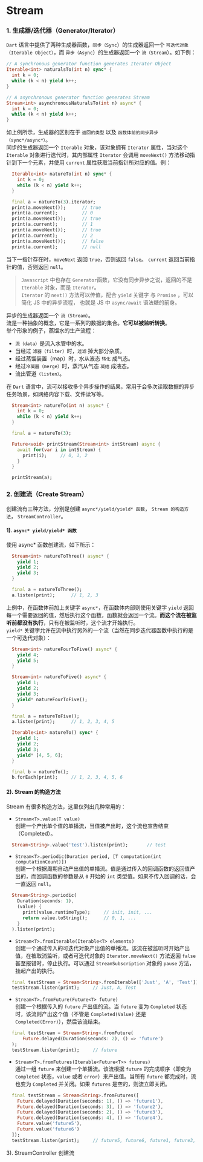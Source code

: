 # Stream  
### 1\. 生成器/迭代器（Generator/Iterator）  
`Dart` 语言中提供了两种生成器函数，`同步（Sync`）的生成器返回一个 `可迭代对象（Iterable Object）`，而 `异步（Async`）的生成器返回一个 `流（Stream`）。如下例：  
```dart
// A synchronous generator function generates Iterator Object
Iterable<int> naturalsTo(int n) sync* {
  int k = 0;
  while (k < n) yield k++;
}

// A asynchronous generator function generates Stream
Stream<int> asynchronousNaturalsTo(int n) async* {
  int k = 0;
  while (k < n) yield k++;
}
```
如上例所示，生成器的区别在于 `返回的类型` 以及 `函数体前的同步异步（sync*/async*）`。  
同步的生成器返回一个 `Iterable` 对象，该对象拥有 `Iterator` 属性，当对这个 `Iterable` 对象进行迭代时，其内部属性 `Iterator` 会调用 `moveNext()` 方法移动指针到下一个元素，并使用 `current` 属性获取当前指针所对应的值。例：  
```dart
  Iterable<int> natureTo(int n) sync* {
    int k = 0;
    while (k < n) yield k++;
  }

  final a = natureTo(3).iterator;
  print(a.moveNext());      // true
  print(a.current);         // 0
  print(a.moveNext());      // true
  print(a.current);         // 1
  print(a.moveNext());      // true
  print(a.current);         // 2
  print(a.moveNext());      // false
  print(a.current);         // null
```
当下一指针存在时，`moveNext` 返回 `true`，否则返回 `false`。 `current` 返回当前指针的值，否则返回 `null`。  
> `Javascript` 中也存在 `Generator`函数，它没有同步异步之说，返回的不是 `Iterable` 对象，而是 `Iterator`。  
`Iterator` 的 `next()` 方法可以传值，配合 `yield` 关键字 与 `Promise` ，可以简化 JS 中的异步流程， 也就是 JS 中 `async/await` 语法糖的前身。  

异步的生成器返回一个 `流（Stream）`。  
流是一种抽象的概念，它是一系列的数据的集合。**它可以被监听转换**。  
举个形象的例子，蒸馏水的生产流程：  
- `流（data）`是流入水管中的水。
- 当经过 `滤器（filter）`时，`过滤` 掉大部分杂质。
- 经过蒸馏装置（map）时，水从液态 `转化` 成气态。
- 经过`冷凝器（merge）`时，蒸汽从气态 `凝结` 成液态。
- 流出管道`（listen）`。  

在 `Dart` 语言中，流可以接收多个异步操作的结果，常用于会多次读取数据的异步任务场景，如网络内容下载、文件读写等。  
```dart
  Stream<int> natureTo(int n) async* {
    int k = 0;
    while (k < n) yield k++;
  }

  final a = natureTo(3);

  Future<void> printStream(Stream<int> intStream) async {
    await for(var i in intStream) {
      print(i);     // 0, 1, 2
    }
  }

  printStream(a);
```

### 2\. 创建流（Create Stream）  
创建流有三种方法，分别是创建 `async*/yield/yield* 函数`， `Stream 的构造方法`， `StreamController`。  

#### 1). `async* yield/yield* 函数`  
使用 async* 函数创建流，如下所示：  
```dart
  Stream<int> natureToThree() async* {
    yield 1;
    yield 2;
    yield 3;
  }

  final a = natureToThree();
  a.listen(print);      // 1, 2, 3
```
上例中，在函数体前加上关键字 `async*`，在函数体内部则使用关键字 `yield` 返回每一个需要返回的值，然后执行这个函数，函数就会返回一个流。**而这个流在被监听前都没有执行**，只有在被监听时，这个流才开始执行。  
`yield*` 关键字允许在流中执行另外的一个流（当然在同步迭代器函数中执行的是一个可迭代对象）：  
```dart
  Stream<int> natureFourToFive() async* {
    yield 4;
    yield 5;
  }

  Stream<int> natureToFive() async* {
    yield 1;
    yield 2;
    yield 3;
    yield* natureFourToFive();
  }

  final a = natureToFive();
  a.listen(print);      // 1, 2, 3, 4, 5

  Iterable<int> natureTo() sync* {
    yield 1;
    yield 2;
    yield 3;
    yield* [4, 5, 6];
  }

  final b = natureTo();
  b.forEach(print);     // 1, 2, 3, 4, 5, 6
```

#### 2). Stream 的构造方法  
Stream 有很多构造方法，这里仅列出几种常用的：  
- `Stream<T>.value(T value)`  
创建一个产出单个值的单播流，当值被产出时，这个流也宣告结束（Completed）。  
```dart
  Stream<String>.value('test').listen(print);       // test
```
- `Stream<T>.periodic(Duration period, [T computation(int computationCount)])`  
创建一个根据周期自动产出值的单播流。值是通过传入的回调函数的返回值产出的，而回调函数的参数是从 `0` 开始的 `int` 类型值。如果不传入回调的话，会一直返回 `null`。
```dart
  Stream<String>.periodic(
    Duration(seconds: 1),
    (value) {
      print(value.runtimeType);     // init, init, ...
      return value.toString();      // 0, 1, ...
    }
  ).listen(print);
```
- `Stream<T>.fromIterable(Iterable<T> elements)`  
创建一个通过传入的可迭代对象产出值的单播流。该流在被监听时开始产出值，在被取消监听，或者可迭代对象的 `Iterator.moveNext()` 方法返回 `false` 甚至报错时，停止执行。可以通过 `StreamSubscription` 对象的 `pause` 方法，挂起产出的执行。  
```dart
  final testStream = Stream<String>.fromIterable(['Just', 'A', 'Test']);
  testStream.listen(print);     // Just, A, Test
```
- `Stream<T>.fromFuture(Future<T> future)`  
创建一个根据传入的 `future` 产出值的流。当 `future` 变为 `Completed` 状态时，该流则产出这个值（不管是 `Completed(Value)` 还是 `Completed(Error)`），然后该流结束。  
```dart
  final testStream = Stream<String>.fromFuture(
      Future.delayed(Duration(seconds: 2), () => 'future')
  );
  testStream.listen(print);     // future
```
- `Stream<T>.fromFutures(Iterable<Future<T>> futures)`  
通过一组 `future` 来创建一个单播流。该流根据 `future` 的完成顺序（即变为 `Completed` 状态，`value` 或者 `error`）来产出值。当所有 `future` 都完成时，流也变为 `Completed` 并关闭。如果 `futures` 是空的，则流立即关闭。
```dart
  final testStream = Stream<String>.fromFutures([
    Future.delayed(Duration(seconds: 1), () => 'future1'),
    Future.delayed(Duration(seconds: 3), () => 'future2'),
    Future.delayed(Duration(seconds: 2), () => 'future3'),
    Future.delayed(Duration(seconds: 4), () => 'future4'),
    Future.value('future5'),
    Future.value('future6')
  ]);
  testStream.listen(print);     // future5, future6, future1, future3, future2, future4
```

3). StreamController 创建流  
